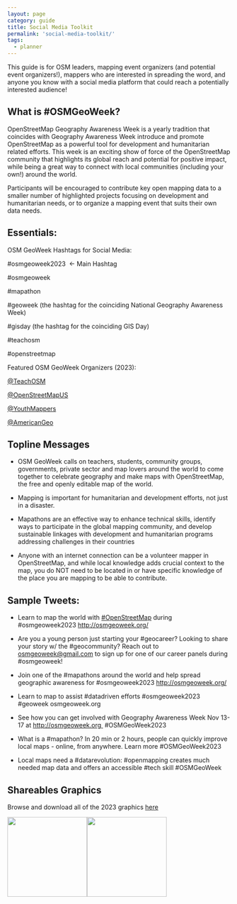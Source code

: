 ```yaml
---
layout: page
category: guide
title: Social Media Toolkit
permalink: 'social-media-toolkit/'
tags:
  - planner
---
```


This guide is for OSM leaders, mapping event organizers (and potential event organizers!), mappers who are interested in spreading the word, and anyone you know with a social media platform that could reach a potentially interested audience! 

What is #OSMGeoWeek?
---------------------------------------------

OpenStreetMap Geography Awareness Week is a yearly tradition that coincides with Geography Awareness Week introduce and promote OpenStreetMap as a powerful tool for development and humanitarian related efforts. This week is an exciting show of force of the OpenStreetMap community that highlights its global reach and potential for positive impact, while being a great way to connect with local communities (including your own!) around the world.

Participants will be encouraged to contribute key open mapping data to a smaller number of highlighted projects focusing on development and humanitarian needs, or to organize a mapping event that suits their own data needs. 

## Essentials:

OSM GeoWeek Hashtags for Social Media:

#osmgeoweek2023  ← Main Hashtag

#osmgeoweek 

#mapathon

#geoweek (the hashtag for the coinciding National Geography Awareness Week) 

#gisday (the hashtag for the coinciding GIS Day)

#teachosm

#openstreetmap


Featured OSM GeoWeek Organizers (2023):

[@TeachOSM](https://twitter.com/MapGive)

[@OpenStreetMapUS](https://twitter.com/OpenStreetMapUS)

[@YouthMappers](https://twitter.com/youthmappers)

[@AmericanGeo](https://twitter.com/AmericanGeo)



Topline Messages
----------------

-   OSM GeoWeek calls on teachers, students, community groups, governments, private sector and map lovers around the world to come together to celebrate geography and make maps with OpenStreetMap, the free and openly editable map of the world.

-   Mapping is important for humanitarian and development efforts, not just in a disaster.

-   Mapathons are an effective way to enhance technical skills, identify ways to participate in the global mapping community, and develop sustainable linkages with development and humanitarian programs addressing challenges in their countries

-   Anyone with an internet connection can be a volunteer mapper in OpenStreetMap, and while local knowledge adds crucial context to the map, you do NOT need to be located in or have specific knowledge of the place you are mapping to be able to contribute. 

Sample Tweets:
--------------

-   Learn to map the world with [#OpenStreetMap](https://twitter.com/search?q=%23OpenStreetMap) during #osmgeoweek2023 <http://osmgeoweek.org/> 

-   Are you a young person just starting your #geocareer? Looking to share your story w/ the #geocommunity? Reach out to <osmgeoweek@gmail.com> to sign up for one of our career panels during #osmgeoweek!

-   Join one of the #mapathons around the world and help spread geographic awareness for #osmgeoweek2023 <http://osmgeoweek.org/> 

-   Learn to map to assist #datadriven efforts #osmgeoweek2023 #geoweek osmgeoweek.org 

-   See how you can get involved with Geography Awareness Week Nov 13-17 at http://osmgeoweek.org  #OSMGeoWeek2023

-   What is a #mapathon? In 20 min or 2 hours, people can quickly improve local maps - online, from anywhere. Learn more #OSMGeoWeek2023

-   Local maps need a #datarevolution: #openmapping creates much needed map data and offers an accessible #tech skill #OSMGeoWeek

Shareables Graphics
---------------------------------

Browse and download all of the 2023 graphics [here](https://drive.google.com/drive/folders/1opUwm2a7H3EOiHXQi2CvyvNoVIUJyBJD?usp=drive_link)

<img src="../img/share/osmgeoweek 2023_twitter_individual.gif" style="height: 180px"><img src="../img/share/osmgeoweek 2023_Instagram Post_group_v2.gif" style="height: 180px">




